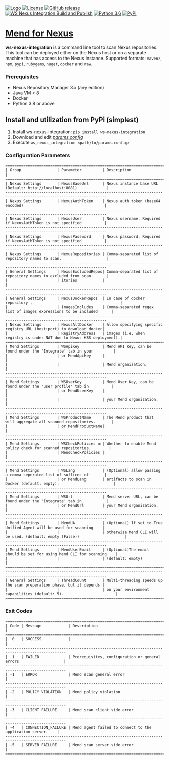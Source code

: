 [![Logo](https://resources.mend.io/mend-sig/logo/mend-dark-logo-horizontal.png)](https://www.mend.io/)
[![License](https://img.shields.io/badge/License-Apache%202.0-yellowgreen.svg)](https://opensource.org/licenses/Apache-2.0)
[![GitHub release](https://img.shields.io/github/v/release/whitesource-ps/whitesource-nexus-integration)](https://github.com/whitesource-ps/whitesource-nexus-integration/releases/latest)
[![WS Nexus Integration Build and Publish](https://github.com/whitesource-ps/whitesource-nexus-integration/actions/workflows/ci.yml/badge.svg)](https://github.com/whitesource-ps/whitesource-nexus-integration/actions/workflows/ci.yml)
[![Python 3.6](https://upload.wikimedia.org/wikipedia/commons/thumb/8/8c/Blue_Python_3.6%2B_Shield_Badge.svg/86px-Blue_Python_3.6%2B_Shield_Badge.svg.png)](https://www.python.org/downloads/release/python-360/)
[![PyPI](https://img.shields.io/pypi/v/ws-nexus-integration?style=plastic)](https://pypi.org/project/ws-nexus-integration/)

# [Mend for Nexus](https://github.com/whitesource-ps/ws-nexus-integration)
**ws-nexus-integration** is a command line tool to scan Nexus repositories.  
This tool can be deployed either on the Nexus host or on a separate machine that has access to the Nexus instance.
Supported formats: `maven2`, `npm`, `pypi`, `rubygems`, `nuget`, `docker` and `raw`.

### Prerequisites
- Nexus Repository Manager 3.x (any edition)
- Java VM > 8
- Docker
- Python 3.8 or above

## Install and utilization from PyPi (simplest)
1. Install ws-nexus-integration: `pip install ws-nexus-integration`
2. Download and edit [_params.config_](https://github.com/whitesource-ps/ws-nexus-integration/blob/master/config/params.config)
3. Execute `ws_nexus_integration <path/to/params.config>`

### Configuration Parameters
```
===================================================================================================================
| Group                | Parameter         | Description                                                          |
===================================================================================================================
| Nexus Settings       | NexusBaseUrl      | Nexus instance base URL (Default: http://localhost:8081)             |
-------------------------------------------------------------------------------------------------------------------
| Nexus Settings       | NexusAuthToken    | Nexus auth token (base64 encoded)                                    |
-------------------------------------------------------------------------------------------------------------------
| Nexus Settings       | NexusUser         | Nexus username. Required if NexusAuthToken is not specified          |
-------------------------------------------------------------------------------------------------------------------
| Nexus Settings       | NexusPassword     | Nexus password. Required if NexusAuthToken is not specified          |
-------------------------------------------------------------------------------------------------------------------
| Nexus Settings       | NexusRepositories | Comma-separated list of repository names to scan.                    |
-------------------------------------------------------------------------------------------------------------------
| General Settings     | NexusExcludedRepos| Comma-separated list of repository names to excluded from scan.      |
|                      | itories           |                                                                      |
-------------------------------------------------------------------------------------------------------------------
| General Settings     | NexusDockerRepos  | In case of docker repository ,                                       |
|                      | ImagesIncludes    | Comma-separated regex list of images expressions to be included      |
-------------------------------------------------------------------------------------------------------------------
| Nexus Settings       | NexusAltDocker    | Allow specifying specific registry URL (host:port) to download docker|
|                      | RegistryAddress   | images (i.e, when registry is under NAT due to Nexus K8S deployment).|
===================================================================================================================
| Mend Settings        | WSApiKey          | Mend API Key, can be found under the 'Integrate' tab in your         |
|                      | or MendApikey     |                                                                      |
|                      |                   | Mend organization.                                                   |
-------------------------------------------------------------------------------------------------------------------
| Mend Settings        | WSUserKey         | Mend User Key, can be found under the 'user profile' tab in          |
|                      | or MendUserKey    |                                                                      |
|                      |                   | your Mend organization.                                              |
-------------------------------------------------------------------------------------------------------------------
| Mend Settings        | WSProductName     | The Mend product that will aggregate all scanned repositories.       |
|                      | or MendProductName|                                                                      |
-------------------------------------------------------------------------------------------------------------------
| Mend Settings        | WSCheckPolicies or| Whether to enable Mend policy check for scanned repositories.        |
|                      | MendCheckPolicies |                                                                      |
-------------------------------------------------------------------------------------------------------------------
| Mend Settings        | WSLang            | (Optional) allow passing a comma seperated list of suffices of       |
|                      | or MendLang       | artifacts to scan in Docker (default: empty).                        |
-------------------------------------------------------------------------------------------------------------------
| Mend Settings        | WSUrl             | Mend server URL, can be found under the 'Integrate' tab in           |
|                      | or MendUrl        | your Mend organization.                                              |
-------------------------------------------------------------------------------------------------------------------
| Mend Settings        | MendUA            | (OptionaL) If set to True Unified Agent will be used for scanning    |
|                      |                   | otherwise Mend CLI will be used. (default: empty (False))                    |
-------------------------------------------------------------------------------------------------------------------
| Mend Settings        | MendUserEmail     | (OptionaL)The email should be set for using Mend CLI for scanning    |
|                      |                   | (default: empty)                                                     |
===================================================================================================================
-------------------------------------------------------------------------------------------------------------------
| General Settings     | ThreadCount       | Multi-threading speeds up the scan preperation phase, but it depends |
|                      |                   | on your environment capabilities (default: 5).                       |
===================================================================================================================
```

### Exit Codes
```
=================================================================================================
| Code | Message            | Description                                                       |
=================================================================================================
|  0   | SUCCESS            |                                                                   |
-------------------------------------------------------------------------------------------------
|  1   | FAILED             | Prerequisites, configuration or general errors                    |
-------------------------------------------------------------------------------------------------
| -1   | ERROR              | Mend scan general error                                    |
-------------------------------------------------------------------------------------------------
| -2   | POLICY_VIOLATION   | Mend policy violation                                      |
-------------------------------------------------------------------------------------------------
| -3   | CLIENT_FAILURE     | Mend scan client side error                                |
-------------------------------------------------------------------------------------------------
| -4   | CONNECTION_FAILURE | Mend agent failed to connect to the application server.    |
-------------------------------------------------------------------------------------------------
| -5   | SERVER_FAILURE     | Mend scan server side error                                |
=================================================================================================
```
